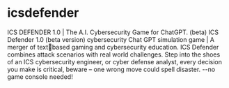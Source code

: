 # icsdefender
ICS DEFENDER 1.0 | The A.I. Cybersecurity Game for ChatGPT. (beta)
ICS Defender 1.0 (beta version) cybersecurity Chat GPT simulation game | A merger of textbased gaming and cybersecurity education. ICS Defender combines attack scenarios with real world challenges. Step into the shoes of an ICS cybersecurity engineer, or cyber defense analyst, 
every decision you make is critical, beware – one wrong move could spell disaster.
--no game console needed!
